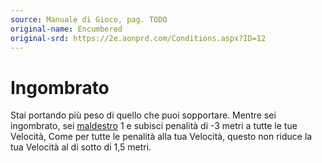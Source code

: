 ```yaml
---
source: Manuale di Gioco, pag. TODO
original-name: Encumbered
original-srd: https://2e.aonprd.com/Conditions.aspx?ID=12
---
```


# Ingombrato

Stai portando più peso di quello che puoi sopportare. Mentre sei ingombrato, sei
[maldestro](/condizioni/maldestro) 1 e subisci penalità di -3 metri a tutte le
tue Velocità, Come per tutte le penalità alla tua Velocità, questo non riduce la
tua Velocità al di sotto di 1,5 metri.

